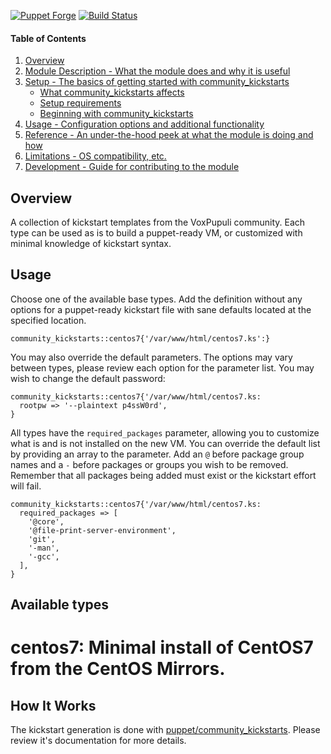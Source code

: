 [![Puppet Forge](http://img.shields.io/puppetforge/v/puppet/community_kickstarts.svg?style=flat)](https://forge.puppetlabs.com/puppet/community_kickstarts) [![Build Status](https://travis-ci.org/voxpupuli/community_kickstarts.svg?branch=master)](https://travis-ci.org/voxpupuli/community_kickstarts)

#### Table of Contents

1. [Overview](#overview)
2. [Module Description - What the module does and why it is useful](#module-description)
3. [Setup - The basics of getting started with community_kickstarts](#setup)
    * [What community_kickstarts affects](#what-community_kickstarts-affects)
    * [Setup requirements](#setup-requirements)
    * [Beginning with community_kickstarts](#beginning-with-community_kickstarts)
4. [Usage - Configuration options and additional functionality](#usage)
5. [Reference - An under-the-hood peek at what the module is doing and how](#reference)
5. [Limitations - OS compatibility, etc.](#limitations)
6. [Development - Guide for contributing to the module](#development)

## Overview

A collection of kickstart templates from the VoxPupuli community. Each type can be used as is to build a puppet-ready VM, or customized with minimal knowledge of kickstart syntax.

## Usage

Choose one of the available base types. Add the definition without any options for a puppet-ready kickstart file with sane defaults located at the specified location.

    community_kickstarts::centos7{'/var/www/html/centos7.ks':}

You may also override the default parameters. The options may vary between types, please review each option for the parameter list. You may wish to change the default password:

    community_kickstarts::centos7{'/var/www/html/centos7.ks:
      rootpw => '--plaintext p4ssW0rd',
    }

All types have the `required_packages` parameter, allowing you to customize what is and is not installed on the new VM. You can override the default list by providing an array to the parameter. Add an `@` before package group names and a `-` before packages or groups you wish to be removed. Remember that all packages being added must exist or the kickstart effort will fail.

    community_kickstarts::centos7{'/var/www/html/centos7.ks:
      required_packages => [
        '@core',
        '@file-print-server-environment',
        'git',
        '-man',
        '-gcc',
      ],
    }

## Available types

# **centos7**: Minimal install of CentOS7 from the CentOS Mirrors.

## How It Works

The kickstart generation is done with [puppet/community_kickstarts](https://github.com/voxpupuli/community_kickstarts/). Please review it's documentation for more details.

